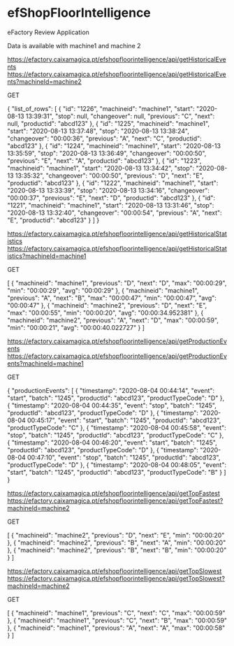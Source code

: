 # efShopFloorIntelligence
eFactory Review Application

Data is available with machine1 and machine 2

https://efactory.caixamagica.pt/efshopfloorintelligence/api/getHistoricalEvents
https://efactory.caixamagica.pt/efshopfloorintelligence/api/getHistoricalEvents?machineId=machine2

GET

{
  "list_of_rows": [
    {
      "id": "1226",
      "machineid": "machine1",
      "start": "2020-08-13 13:39:31",
      "stop": null,
      "changeover": null,
      "previous": "C",
      "next": null,
      "productid": "abcd123"
    },
    {
      "id": "1225",
      "machineid": "machine1",
      "start": "2020-08-13 13:37:48",
      "stop": "2020-08-13 13:38:24",
      "changeover": "00:00:36",
      "previous": "A",
      "next": "C",
      "productid": "abcd123"
    },
    {
      "id": "1224",
      "machineid": "machine1",
      "start": "2020-08-13 13:35:59",
      "stop": "2020-08-13 13:36:49",
      "changeover": "00:00:50",
      "previous": "E",
      "next": "A",
      "productid": "abcd123"
    },
    {
      "id": "1223",
      "machineid": "machine1",
      "start": "2020-08-13 13:34:42",
      "stop": "2020-08-13 13:35:32",
      "changeover": "00:00:50",
      "previous": "D",
      "next": "E",
      "productid": "abcd123"
    },
    {
      "id": "1222",
      "machineid": "machine1",
      "start": "2020-08-13 13:33:39",
      "stop": "2020-08-13 13:34:16",
      "changeover": "00:00:37",
      "previous": "E",
      "next": "D",
      "productid": "abcd123"
    },
    {
      "id": "1221",
      "machineid": "machine1",
      "start": "2020-08-13 13:31:46",
      "stop": "2020-08-13 13:32:40",
      "changeover": "00:00:54",
      "previous": "A",
      "next": "E",
      "productid": "abcd123"
    }
  ]
}

https://efactory.caixamagica.pt/efshopfloorintelligence/api/getHistoricalStatistics
https://efactory.caixamagica.pt/efshopfloorintelligence/api/getHistoricalStatistics?machineId=machine1

GET

[
  {
    "machineid": "machine1",
    "previous": "D",
    "next": "D",
    "max": "00:00:29",
    "min": "00:00:29",
    "avg": "00:00:29"
  },
  {
    "machineid": "machine1",
    "previous": "A",
    "next": "B",
    "max": "00:00:47",
    "min": "00:00:47",
    "avg": "00:00:47"
  },
  {
    "machineid": "machine2",
    "previous": "D",
    "next": "E",
    "max": "00:00:55",
    "min": "00:00:20",
    "avg": "00:00:34.952381"
  },
  {
    "machineid": "machine2",
    "previous": "A",
    "next": "D",
    "max": "00:00:59",
    "min": "00:00:21",
    "avg": "00:00:40.022727"
  }
]

https://efactory.caixamagica.pt/efshopfloorintelligence/api/getProductionEvents
https://efactory.caixamagica.pt/efshopfloorintelligence/api/getProductionEvents?machineId=machine1

GET

{
  "productionEvents": [
    {
      "timestamp": "2020-08-04 00:44:14",
      "event": "start",
      "batch": "1245",
      "productId": "abcd123",
      "productTypeCode": "D"
    },
    {
      "timestamp": "2020-08-04 00:44:35",
      "event": "stop",
      "batch": "1245",
      "productId": "abcd123",
      "productTypeCode": "D"
    },
    {
      "timestamp": "2020-08-04 00:45:17",
      "event": "start",
      "batch": "1245",
      "productId": "abcd123",
      "productTypeCode": "C"
    },
    {
      "timestamp": "2020-08-04 00:45:58",
      "event": "stop",
      "batch": "1245",
      "productId": "abcd123",
      "productTypeCode": "C"
    },
    {
      "timestamp": "2020-08-04 00:46:20",
      "event": "start",
      "batch": "1245",
      "productId": "abcd123",
      "productTypeCode": "D"
    },
    {
      "timestamp": "2020-08-04 00:47:10",
      "event": "stop",
      "batch": "1245",
      "productId": "abcd123",
      "productTypeCode": "D"
    },
    {
      "timestamp": "2020-08-04 00:48:05",
      "event": "start",
      "batch": "1245",
      "productId": "abcd123",
      "productTypeCode": "B"
    }
  ]
}

https://efactory.caixamagica.pt/efshopfloorintelligence/api/getTopFastest
https://efactory.caixamagica.pt/efshopfloorintelligence/api/getTopFastest?machineId=machine2

GET

[
  {
    "machineid": "machine2",
    "previous": "D",
    "next": "E",
    "min": "00:00:20"
  },
  {
    "machineid": "machine2",
    "previous": "B",
    "next": "A",
    "min": "00:00:20"
  },
  {
    "machineid": "machine2",
    "previous": "B",
    "next": "B",
    "min": "00:00:20"
  }
]

https://efactory.caixamagica.pt/efshopfloorintelligence/api/getTopSlowest
https://efactory.caixamagica.pt/efshopfloorintelligence/api/getTopSlowest?machineId=machine2

GET

[
  {
    "machineid": "machine1",
    "previous": "C",
    "next": "C",
    "max": "00:00:59"
  },
  {
    "machineid": "machine1",
    "previous": "C",
    "next": "B",
    "max": "00:00:59"
  },
  {
    "machineid": "machine1",
    "previous": "A",
    "next": "A",
    "max": "00:00:58"
  }
]


